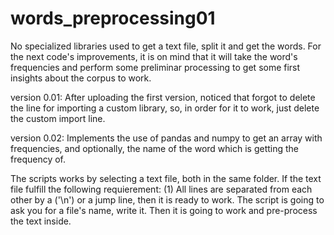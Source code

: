 # words_preprocessing01
No specialized libraries used to get a text file, split it and get the words. For the next code's improvements, it is on mind that it will take the word's frequencies and perform some preliminar processing to get some first insights about the corpus to work.

version 0.01: After uploading the first version, noticed that forgot to delete the line for importing a custom library, so, in order for it to work,
just delete the custom import line.

version 0.02: Implements the use of pandas and numpy to get an array with frequencies, and optionally, the name of the word which is getting the frequency of.


The scripts works by selecting a text file, both in the same folder. If the text file fulfill the following requierement: (1) All lines are
separated from each other by a ('\n') or a jump line, then it is ready to work.
The script is going to ask you for a file's name, write it. Then it is going to work and pre-process the text inside.


